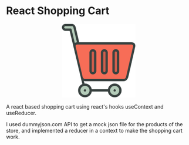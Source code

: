 # React Shopping Cart
<p align="center">
    <img width="200px" src="./favicon.svg" />
</p>
A react based shopping cart using react's hooks useContext and useReducer.

I used dummyjson.com API to get a mock json file for the products of the store, and implemented a reducer in a context to make the shopping cart work.